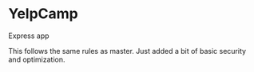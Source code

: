 # YelpCamp
Express app

This follows the same rules as master. Just added a bit of basic security and optimization.
